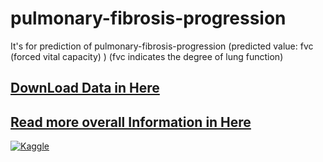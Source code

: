 # pulmonary-fibrosis-progression
It's for prediction of pulmonary-fibrosis-progression (predicted value: fvc (forced vital capacity) ) 
(fvc indicates the degree of lung function)

## [DownLoad Data in Here](https://www.kaggle.com/c/osic-pulmonary-fibrosis-progression/data)

## [Read more overall Information in Here](https://www.kaggle.com/c/osic-pulmonary-fibrosis-progression/overview)
[![Kaggle](https://www.kaggle.com/)](https://www.kaggle.com/static/images/site-logo.png)
